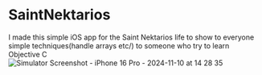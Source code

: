 # SaintNektarios
I made this simple iOS app for the Saint Nektarios life to show to everyone simple techniques(handle arrays etc/) to someone who try to learn Objective C
![Simulator Screenshot - iPhone 16 Pro - 2024-11-10 at 14 28 35](https://github.com/user-attachments/assets/8ce7417a-d246-4551-ba3c-bf6ea3a48209)
